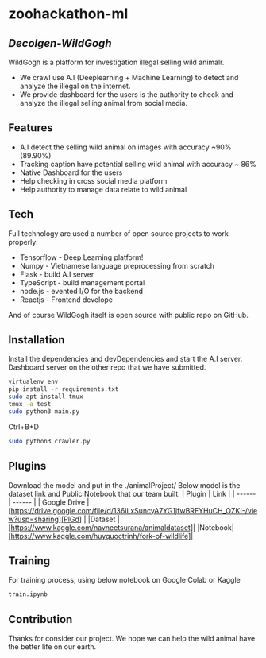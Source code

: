 # zoohackathon-ml
## _Decolgen-WildGogh_


WildGogh is a platform for investigation illegal selling wild animalr.

- We crawl use A.I (Deeplearning + Machine Learning) to detect and analyze the illegal on the internet.
- We provide dashboard for the users is the authority to check and analyze the illegal selling animal from social media.

## Features

- A.I detect the selling wild animal on images with accuracy ~90% (89.90%)
- Tracking caption have potential selling wild animal with accuracy ~ 86%
- Native Dashboard for the users 
- Help checking in cross social media platform
- Help authority to manage data relate to wild animal


## Tech

Full technology are used a number of open source projects to work properly:

- Tensorflow - Deep Learning platform!
- Numpy -  Vietnamese language preprocessing from scratch
- Flask - build A.I server
- TypeScript - build management portal
- node.js - evented I/O for the backend
- Reactjs - Frontend develope

And of course WildGogh itself is open source with public repo on GitHub.

## Installation

Install the dependencies and devDependencies and start the A.I server.
Dashboard server on the other repo that we have submitted.
```sh
virtualenv env
pip install -r requirements.txt
sudo apt install tmux
tmux -a test
sudo python3 main.py
```
Ctrl+B+D

```sh
sudo python3 crawler.py
```

## Plugins

Download the model and put in the ./animalProject/
Below model is the dataset link and Public Notebook that our team built.
| Plugin | Link |
| ------ | ------ |
| Google Drive | [https://drive.google.com/file/d/136iLxSuncyA7YG1jfwBRFYHuCH_OZKI-/view?usp=sharing][PlGd] |
|Dataset | [https://www.kaggle.com/navneetsurana/animaldataset]|
|Notebook| [https://www.kaggle.com/huyquoctrinh/fork-of-wildlife]|

## Training

For training process, using below notebook on Google Colab or Kaggle
```sh
train.ipynb
```

## Contribution
Thanks for consider our project. We hope we can help the wild animal have the better life on our earth.
